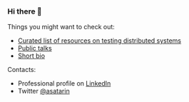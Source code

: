 ### Hi there 👋


Things you might want to check out:
- [Curated list of resources on testing distributed systems](https://asatarin.github.io/testing-distributed-systems/)
- [Public talks](https://asatarin.github.io/talks/)
- [Short bio](https://asatarin.github.io/)

Contacts:
- Professional profile on [LinkedIn](https://www.linkedin.com/in/asatarin/)
- Twitter [@asatarin](https://twitter.com/asatarin)

